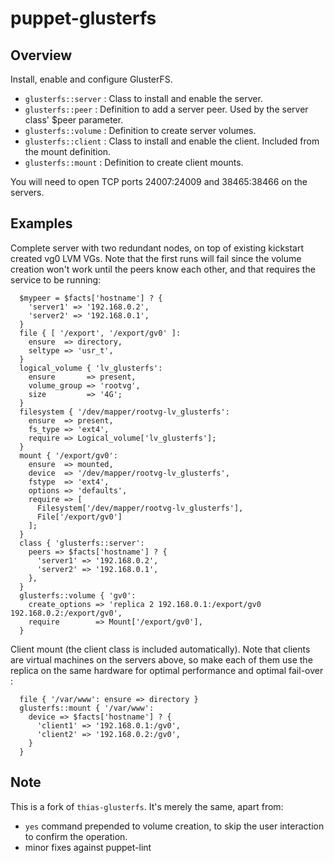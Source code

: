 # puppet-glusterfs

## Overview

Install, enable and configure GlusterFS.

* `glusterfs::server` : Class to install and enable the server.
* `glusterfs::peer` : Definition to add a server peer. Used by the server class' $peer parameter.
* `glusterfs::volume` : Definition to create server volumes.
* `glusterfs::client` : Class to install and enable the client. Included from the mount definition.
* `glusterfs::mount` : Definition to create client mounts.

You will need to open TCP ports 24007:24009 and 38465:38466 on the servers.

## Examples

Complete server with two redundant nodes, on top of existing kickstart created vg0 LVM VGs.
Note that the first runs will fail since the volume creation won't work until
the peers know each other, and that requires the service to be running:

```puppet
  $mypeer = $facts['hostname'] ? {
    'server1' => '192.168.0.2',
    'server2' => '192.168.0.1',
  }
  file { [ '/export', '/export/gv0' ]:
    ensure  => directory,
    seltype => 'usr_t',
  }
  logical_volume { 'lv_glusterfs':
    ensure       => present,
    volume_group => 'rootvg',
    size         => '4G';
  }
  filesystem { '/dev/mapper/rootvg-lv_glusterfs':
    ensure  => present,
    fs_type => 'ext4',
    require => Logical_volume['lv_glusterfs'];
  }
  mount { '/export/gv0':
    ensure  => mounted,
    device  => '/dev/mapper/rootvg-lv_glusterfs',
    fstype  => 'ext4',
    options => 'defaults',
    require => [
      Filesystem['/dev/mapper/rootvg-lv_glusterfs'],
      File['/export/gv0']
    ];
  }
  class { 'glusterfs::server':
    peers => $facts['hostname'] ? {
      'server1' => '192.168.0.2',
      'server2' => '192.168.0.1',
    },
  }
  glusterfs::volume { 'gv0':
    create_options => 'replica 2 192.168.0.1:/export/gv0 192.168.0.2:/export/gv0',
    require        => Mount['/export/gv0'],
  }
```

Client mount (the client class is included automatically). Note that clients
are virtual machines on the servers above, so make each of them use the replica
on the same hardware for optimal performance and optimal fail-over :

```puppet
  file { '/var/www': ensure => directory }
  glusterfs::mount { '/var/www':
    device => $facts['hostname'] ? {
      'client1' => '192.168.0.1:/gv0',
      'client2' => '192.168.0.2:/gv0',
    }
  }
```

## Note

This is a fork of `thias-glusterfs`.
It's merely the same, apart from:

* `yes` command prepended to volume creation, to skip the user interaction to confirm the operation.
* minor fixes against puppet-lint

